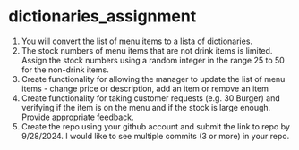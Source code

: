 # dictionaries_assignment
1. You will convert the list of menu items to a lista of dictionaries.
2. The stock numbers of menu items that are not drink items is limited.  Assign the stock numbers using a random integer in the range 25 to 50 for the non-drink items.
3. Create functionality for allowing the manager to update the list of menu items - change price or description,  add an item or remove an item
4. Create functionality for taking customer requests (e.g. 30 Burger) and verifying if the item is on the menu and if the stock is large enough. Provide appropriate feedback.
5. Create the repo using your github account and submit the link to repo by 9/28/2024.  I would like to see multiple commits (3 or more) in your repo.
